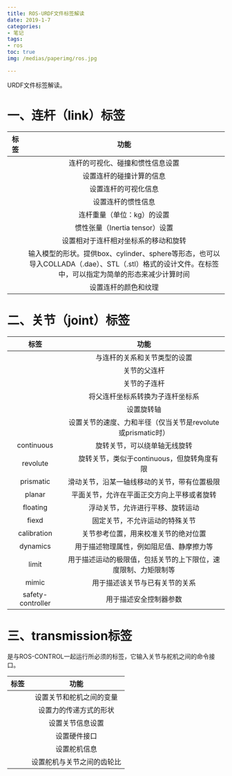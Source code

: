 ```yaml
---
title: ROS-URDF文件标签解读
date: 2019-1-7
categories:
- 笔记
tags:
- ros
toc: true
img: /medias/paperimg/ros.jpg

---
```

URDF文件标签解读。<!-- more -->
# 一、连杆（link）标签
|标签|	功能|
|:---:|:---:|
|<link>|	连杆的可视化、碰撞和惯性信息设置|
|<collision>|	设置连杆的碰撞计算的信息|
|<visual>	|设置连杆的可视化信息|
|<inertial>|	设置连杆的惯性信息|
|<mass>|	连杆重量（单位：kg）的设置|
|<inertia>|	惯性张量（Inertia tensor）设置|
|<origin>|	设置相对于连杆相对坐标系的移动和旋转|
|<geometry>	| 输入模型的形状。提供box、cylinder、sphere等形态，也可以导入COLLADA（.dae）、STL（.stl）格式的设计文件。在<collision>标签中，可以指定为简单的形态来减少计算时间|
|<material>|	设置连杆的颜色和纹理|
# 二、关节（joint）标签
|标签|	功能|
|:---:|:---:|
|<joint>|	与连杆的关系和关节类型的设置|
|<parent> |	关节的父连杆 |
|<child> |	关节的子连杆 |
|<origin> 	|将父连杆坐标系转换为子连杆坐标系 |
| <axis>	|设置旋转轴 |
|<limit> |	设置关节的速度、力和半径（仅当关节是revolute或prismatic时）|
|continuous|	旋转关节，可以绕单轴无线旋转|
|revolute|　	旋转关节，类似于continuous，但旋转角度有限|
|prismatic	|滑动关节，沿某一轴线移动的关节，带有位置极限|
|planar	|平面关节，允许在平面正交方向上平移或者旋转|
|floating|	浮动关节，允许进行平移、旋转运动|
|fiexd	|固定关节，不允许运动的特殊关节|
|calibration|	关节参考位置，用来校准关节的绝对位置|
|dynamics	|用于描述物理属性，例如阻尼值、静摩擦力等|
|limit	|用于描述运动的极限值，包括关节的上下限位，速度限制、力矩限制等|
|mimic|	用于描述该关节与已有关节的关系|
|safety-controller|	用于描述安全控制器参数|
#  三、transmission标签
<transmission>是与ROS-CONTROL一起运行所必须的标签，它输入关节与舵机之间的命令接口。

|标签|	功能|
|:---:|:---:|
|<transmission>	|设置关节和舵机之间的变量|
|<type>	|设置力的传递方式的形状|
|<joint>|	设置关节信息设置|
|<hardwareInterface>|	设置硬件接口|
|<actuator>|	设置舵机信息|
|<mechanicalReduction>	|设置舵机与关节之间的齿轮比|